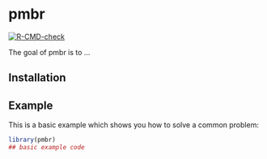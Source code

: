 
# pmbr

<!-- badges: start -->

[![R-CMD-check](https://github.com/poissonconsulting/pmbr/actions/workflows/R-CMD-check.yaml/badge.svg)](https://github.com/poissonconsulting/pmbr/actions/workflows/R-CMD-check.yaml)
<!-- badges: end -->

The goal of pmbr is to …

## Installation

## Example

This is a basic example which shows you how to solve a common problem:

``` r
library(pmbr)
## basic example code
```
